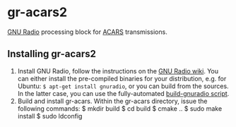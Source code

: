 gr-acars2
=========

[GNU Radio](http://www.gnuradio.org) processing block for [ACARS](http://en.wikipedia.org/wiki/Aircraft_Communications_Addressing_and_Reporting_System) transmissions.


Installing gr-acars2
--------------------

1. Install GNU Radio, follow the instructions on the [GNU Radio wiki](http://gnuradio.org/redmine/projects/gnuradio/wiki/InstallingGR). You can either install the pre-compiled binaries for your distribution, e.g. for Ubuntu: ```$ apt-get install gnuradio```, or you can build from the sources. In the latter case, you can use the fully-automated [build-gnuradio script](http://gnuradio.org/redmine/projects/gnuradio/wiki/InstallingGR#Using-the-build-gnuradio-script).
2. Build and install gr-acars. Within the gr-acars directory, issue the following commands:
		$ mkdir build
		$ cd build
		$ cmake ..
		$ sudo make install
		$ sudo ldconfig

